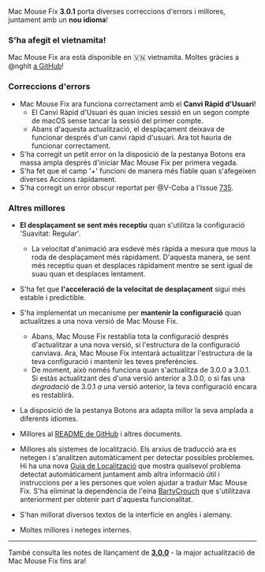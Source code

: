 Mac Mouse Fix **3.0.1** porta diverses correccions d'errors i millores, juntament amb un **nou idioma**!

### S'ha afegit el vietnamita!

Mac Mouse Fix ara està disponible en 🇻🇳 vietnamita. Moltes gràcies a @nghlt [a GitHub](https://GitHub.com/nghlt)!

### Correccions d'errors

- Mac Mouse Fix ara funciona correctament amb el **Canvi Ràpid d'Usuari**!
  - El Canvi Ràpid d'Usuari és quan inicies sessió en un segon compte de macOS sense tancar la sessió del primer compte.
  - Abans d'aquesta actualització, el desplaçament deixava de funcionar després d'un canvi ràpid d'usuari. Ara tot hauria de funcionar correctament.
- S'ha corregit un petit error on la disposició de la pestanya Botons era massa ampla després d'iniciar Mac Mouse Fix per primera vegada.
- S'ha fet que el camp '+' funcioni de manera més fiable quan s'afegeixen diverses Accions ràpidament.
- S'ha corregit un error obscur reportat per @V-Coba a l'Issue [735](https://github.com/noah-nuebling/mac-mouse-fix/issues/735).

### Altres millores

- **El desplaçament se sent més receptiu** quan s'utilitza la configuració 'Suavitat: Regular'.
  - La velocitat d'animació ara esdevé més ràpida a mesura que mous la roda de desplaçament més ràpidament. D'aquesta manera, se sent més receptiu quan et desplaces ràpidament mentre se sent igual de suau quan et desplaces lentament.

- S'ha fet que **l'acceleració de la velocitat de desplaçament** sigui més estable i predictible.
- S'ha implementat un mecanisme per **mantenir la configuració** quan actualitzes a una nova versió de Mac Mouse Fix.
  - Abans, Mac Mouse Fix restablia tota la configuració després d'actualitzar a una nova versió, si l'estructura de la configuració canviava. Ara, Mac Mouse Fix intentarà actualitzar l'estructura de la teva configuració i mantenir les teves preferències.
  - De moment, això només funciona quan s'actualitza de 3.0.0 a 3.0.1. Si estàs actualitzant des d'una versió anterior a 3.0.0, o si fas una _degradació_ de 3.0.1 _a_ una versió anterior, la teva configuració encara es restablirà.
- La disposició de la pestanya Botons ara adapta millor la seva amplada a diferents idiomes.
- Millores al [README de GitHub](https://github.com/noah-nuebling/mac-mouse-fix#background) i altres documents.
- Millores als sistemes de localització. Els arxius de traducció ara es netegen i s'analitzen automàticament per detectar possibles problemes. Hi ha una nova [Guia de Localització](https://github.com/noah-nuebling/mac-mouse-fix/discussions/731) que mostra qualsevol problema detectat automàticament juntament amb altra informació útil i instruccions per a les persones que volen ajudar a traduir Mac Mouse Fix. S'ha eliminat la dependència de l'eina [BartyCrouch](https://github.com/FlineDev/BartyCrouch) que s'utilitzava anteriorment per obtenir part d'aquesta funcionalitat.
- S'han millorat diversos textos de la interfície en anglès i alemany.
- Moltes millores i neteges internes.

---

També consulta les notes de llançament de [**3.0.0**](https://github.com/noah-nuebling/mac-mouse-fix/releases/tag/3.0.0) - la major actualització de Mac Mouse Fix fins ara!